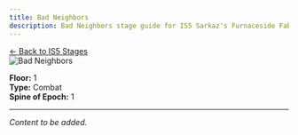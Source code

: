 ```yaml
---
title: Bad Neighbors
description: Bad Neighbors stage guide for IS5 Sarkaz's Furnaceside Fables
---
```


<div class="back-button-container">
  <a href="/is5-sarkaz/stages/" class="back-button">
    <span class="back-arrow">←</span>
    <span class="back-text">Back to IS5 Stages</span>
  </a>
</div>


<img src="/stages/bad-neighbors.png" alt="Bad Neighbors" />

**Floor:** 1  
**Type:** Combat  
**Spine of Epoch:** 1  

---

*Content to be added.*
